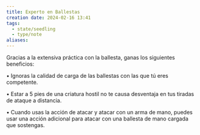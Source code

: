```yaml
---
title: Experto en Ballestas
creation date: 2024-02-16 13:41
tags:
  - state/seedling
  - type/note
aliases:
---
```

Gracias a la extensiva práctica con la ballesta, ganas los siguientes beneficios:

• Ignoras la calidad de carga de las ballestas con las que tú eres competente.

• Estar a 5 pies de una criatura hostil no te causa desventaja en tus tiradas de ataque a distancia.

• Cuando usas la acción de atacar y atacar con un arma de mano, puedes usar una acción adicional para atacar con una ballesta de mano cargada que sostengas.
